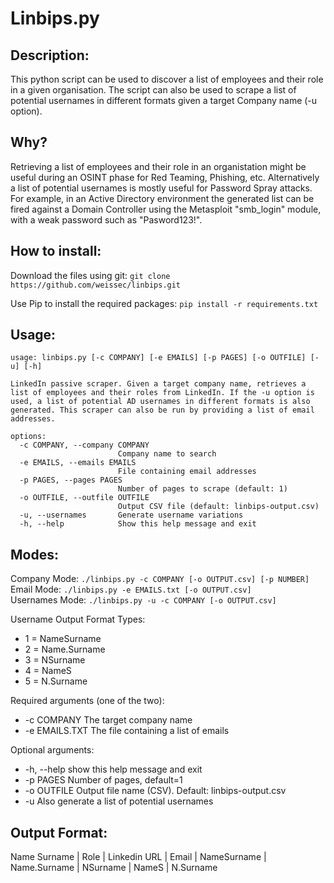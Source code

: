 # Linbips.py
     
## Description:
This python script can be used to discover a list of employees and their role in a given organisation.
The script can also be used to scrape a list of potential usernames in different formats given a target Company name (-u option).

Why?
------------------------
Retrieving a list of employees and their role in an organistation might be useful during an OSINT phase for Red Teaming, Phishing, etc.
Alternatively a list of potential usernames is mostly useful for Password Spray attacks.
For example, in an Active Directory environment the generated list can be fired against a Domain Controller using the Metasploit "smb_login" module, with a weak password such as "Pasword123!".

How to install:
-------------------------
Download the files using git:
`git clone https://github.com/weissec/linbips.git`

Use Pip to install the required packages:
`pip install -r requirements.txt`

Usage:
------------------------
```
usage: linbips.py [-c COMPANY] [-e EMAILS] [-p PAGES] [-o OUTFILE] [-u] [-h]

LinkedIn passive scraper. Given a target company name, retrieves a list of employees and their roles from LinkedIn. If the -u option is used, a list of potential AD usernames in different formats is also generated. This scraper can also be run by providing a list of email addresses.

options:
  -c COMPANY, --company COMPANY
                        Company name to search
  -e EMAILS, --emails EMAILS
                        File containing email addresses
  -p PAGES, --pages PAGES
                        Number of pages to scrape (default: 1)
  -o OUTFILE, --outfile OUTFILE
                        Output CSV file (default: linbips-output.csv)
  -u, --usernames       Generate username variations
  -h, --help            Show this help message and exit
```

Modes:
------------------------
Company Mode: `./linbips.py -c COMPANY [-o OUTPUT.csv] [-p NUMBER]`  
Email Mode: `./linbips.py -e EMAILS.txt [-o OUTPUT.csv]`  
Usernames Mode: `./linbips.py -u -c COMPANY [-o OUTPUT.csv]`

Username Output Format Types: 
* 1 = NameSurname
* 2 = Name.Surname
* 3 = NSurname
* 4 = NameS
* 5 = N.Surname

Required arguments (one of the two):
 * -c COMPANY  The target company name
 * -e EMAILS.TXT  The file containing a list of emails

Optional arguments:
 *  -h, --help  show this help message and exit
 *  -p PAGES    Number of pages, default=1
 *  -o OUTFILE  Output file name (CSV). Default: linbips-output.csv
 *  -u          Also generate a list of potential usernames

Output Format:
------------------------
Name Surname | Role | Linkedin URL | Email | NameSurname | Name.Surname | NSurname | NameS | N.Surname  
